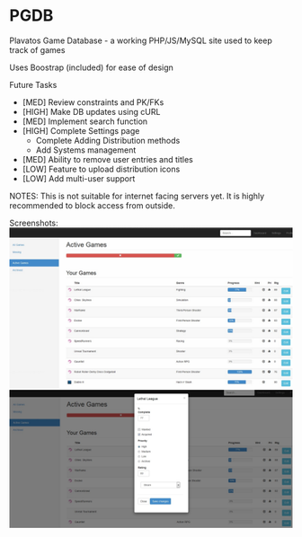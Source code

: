 # PGDB
Plavatos Game Database - a working PHP/JS/MySQL site used to keep track of games

Uses Boostrap (included) for ease of design

Future Tasks

  * [MED] Review constraints and PK/FKs
  * [HIGH] Make DB updates using cURL
  * [MED] Implement search function
  * [HIGH] Complete Settings page
    * Complete Adding Distribution methods
    * Add Systems management
  * [MED] Ability to remove user entries and titles
  * [LOW] Feature to upload distribution icons
  * [LOW] Add multi-user support

NOTES: This is not suitable for internet facing servers yet. It is highly recommended to block access from outside.

Screenshots:
	![Active Games](/image/screenshots/PGDB_ActiveGames.jpg)
	![Updating an Active Game](/image/screenshots/PGDB_UpdateEntry.jpg)